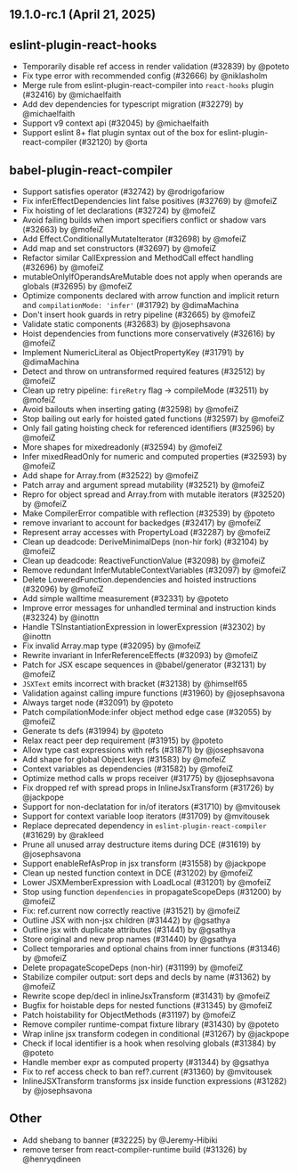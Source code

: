 ## 19.1.0-rc.1 (April 21, 2025)

## eslint-plugin-react-hooks
* Temporarily disable ref access in render validation (#32839) by @poteto
* Fix type error with recommended config (#32666) by @niklasholm
* Merge rule from eslint-plugin-react-compiler into `react-hooks` plugin (#32416) by @michaelfaith
* Add dev dependencies for typescript migration (#32279) by @michaelfaith
* Support v9 context api (#32045) by @michaelfaith
* Support eslint 8+ flat plugin syntax out of the box for eslint-plugin-react-compiler (#32120) by @orta


## babel-plugin-react-compiler
* Support satisfies operator (#32742) by @rodrigofariow
* Fix inferEffectDependencies lint false positives (#32769) by @mofeiZ
* Fix hoisting of let declarations (#32724) by @mofeiZ
* Avoid failing builds when import specifiers conflict or shadow vars (#32663) by @mofeiZ
* Add Effect.ConditionallyMutateIterator (#32698) by @mofeiZ
* Add map and set constructors (#32697) by @mofeiZ
* Refactor similar CallExpression and MethodCall effect handling (#32696) by @mofeiZ
* mutableOnlyIfOperandsAreMutable does not apply when operands are globals (#32695) by @mofeiZ
* Optimize components declared with arrow function and implicit return and `compilationMode: 'infer'` (#31792) by @dimaMachina
* Don't insert hook guards in retry pipeline (#32665) by @mofeiZ
* Validate static components (#32683) by @josephsavona
* Hoist dependencies from functions more conservatively (#32616) by @mofeiZ
* Implement NumericLiteral as ObjectPropertyKey (#31791) by @dimaMachina
* Detect and throw on untransformed required features (#32512) by @mofeiZ
* Clean up retry pipeline: `fireRetry` flag -> compileMode (#32511) by @mofeiZ
* Avoid bailouts when inserting gating (#32598) by @mofeiZ
* Stop bailing out early for hoisted gated functions (#32597) by @mofeiZ
* Only fail gating hoisting check for referenced identifiers (#32596) by @mofeiZ
* More shapes for mixedreadonly (#32594) by @mofeiZ
* Infer mixedReadOnly for numeric and computed properties (#32593) by @mofeiZ
* Add shape for Array.from (#32522) by @mofeiZ
* Patch array and argument spread mutability (#32521) by @mofeiZ
* Repro for object spread and Array.from with mutable iterators (#32520) by @mofeiZ
* Make CompilerError compatible with reflection (#32539) by @poteto
* remove invariant to account for backedges (#32417) by @mofeiZ
* Represent array accesses with PropertyLoad (#32287) by @mofeiZ
* Clean up deadcode: DeriveMinimalDeps (non-hir fork) (#32104) by @mofeiZ
* Clean up deadcode: ReactiveFunctionValue (#32098) by @mofeiZ
* Remove redundant InferMutableContextVariables (#32097) by @mofeiZ
* Delete LoweredFunction.dependencies and hoisted instructions (#32096) by @mofeiZ
* Add simple walltime measurement (#32331) by @poteto
* Improve error messages for unhandled terminal and instruction kinds (#32324) by @inottn
* Handle TSInstantiationExpression in lowerExpression (#32302) by @inottn
* Fix invalid Array.map type (#32095) by @mofeiZ
* Rewrite invariant in InferReferenceEffects (#32093) by @mofeiZ
* Patch for JSX escape sequences in @babel/generator (#32131) by @mofeiZ
* `JSXText` emits incorrect with bracket (#32138) by @himself65
* Validation against calling impure functions (#31960) by @josephsavona
* Always target node (#32091) by @poteto
* Patch compilationMode:infer object method edge case (#32055) by @mofeiZ
* Generate ts defs (#31994) by @poteto
* Relax react peer dep requirement (#31915) by @poteto
* Allow type cast expressions with refs (#31871) by @josephsavona
* Add shape for global Object.keys (#31583) by @mofeiZ
* Context variables as dependencies (#31582) by @mofeiZ
* Optimize method calls w props receiver (#31775) by @josephsavona
* Fix dropped ref with spread props in InlineJsxTransform (#31726) by @jackpope
* Support for non-declatation for in/of iterators (#31710) by @mvitousek
* Support for context variable loop iterators (#31709) by @mvitousek
* Replace deprecated dependency in `eslint-plugin-react-compiler` (#31629) by @rakleed
* Prune all unused array destructure items during DCE (#31619) by @josephsavona
* Support enableRefAsProp in jsx transform (#31558) by @jackpope
* Clean up nested function context in DCE (#31202) by @mofeiZ
* Lower JSXMemberExpression with LoadLocal (#31201) by @mofeiZ
* Stop using function `dependencies` in propagateScopeDeps (#31200) by @mofeiZ
* Fix: ref.current now correctly reactive (#31521) by @mofeiZ
* Outline JSX with non-jsx children (#31442) by @gsathya
* Outline jsx with duplicate attributes (#31441) by @gsathya
* Store original and new prop names (#31440) by @gsathya
* Collect temporaries and optional chains from inner functions (#31346) by @mofeiZ
* Delete propagateScopeDeps (non-hir) (#31199) by @mofeiZ
* Stabilize compiler output: sort deps and decls by name (#31362) by @mofeiZ
* Rewrite scope dep/decl in inlineJsxTransform (#31431) by @mofeiZ
* Bugfix for hoistable deps for nested functions (#31345) by @mofeiZ
* Patch hoistability for ObjectMethods (#31197) by @mofeiZ
* Remove compiler runtime-compat fixture library (#31430) by @poteto
* Wrap inline jsx transform codegen in conditional (#31267) by @jackpope
* Check if local identifier is a hook when resolving globals (#31384) by @poteto
* Handle member expr as computed property (#31344) by @gsathya
* Fix to ref access check to ban ref?.current (#31360) by @mvitousek
* InlineJSXTransform transforms jsx inside function expressions (#31282) by @josephsavona

## Other
* Add shebang to banner (#32225) by @Jeremy-Hibiki
* remove terser from react-compiler-runtime build (#31326) by @henryqdineen
